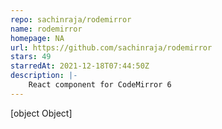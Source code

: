 ```yaml
---
repo: sachinraja/rodemirror
name: rodemirror
homepage: NA
url: https://github.com/sachinraja/rodemirror
stars: 49
starredAt: 2021-12-18T07:44:50Z
description: |-
    React component for CodeMirror 6
---
```


[object Object]
